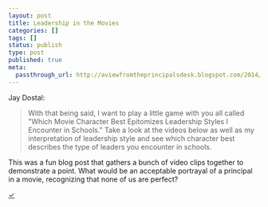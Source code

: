 ```yaml
---
layout: post
title: Leadership in the Movies
categories: []
tags: []
status: publish
type: post
published: true
meta:
  passthrough_url: http://aviewfromtheprincipalsdesk.blogspot.com/2014/10/what-kind-of-principalleader-do-you.html?m=1
---
```


Jay Dostal:


>With that being said, I want to play a little game with you all called "Which Movie Character Best Epitomizes Leadership Styles I Encounter in Schools." Take a look at the videos below as well as my interpretation of leadership style and see which character best describes the type of leaders you encounter in schools. 



This was a fun blog post that gathers a bunch of video clips together to demonstrate a point. What would be an acceptable portrayal of a principal in a movie, recognizing that none of us are perfect?


[✓](2014/10/12/o2w0ugeoudyok7im507bhe67o278p8)
